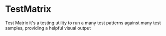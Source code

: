# TestMatrix

Test Matrix it's a testing utility to run a many test patterns against many
test samples, providing a helpful visual output
